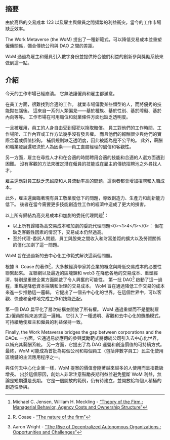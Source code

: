 

## 摘要

由於高昂的交易成本 123 以及雇主與僱員之間頻繁的利益衝突，當今的工作市場缺乏效率。

The Work Metaverse (the WoM) 提出了一種新範式，可以降低交易成本並重塑僱傭關係，彌合傳統公司與 DAO 之間的差距。

WoM 通過為雇主和僱員引入數字身份並提供符合他們利益的創新參與獎勵系統來做到這一點。

## 介紹

今天的工作市場已經崩潰。 它無法讓僱員和雇主都滿意。

在員工方面，很難找到合適的工作。 就業市場偏愛某些類型的人，而將優秀的技能拋在腦後。 這來自一系列人類偏見——基於種族、基於性別、基於障礙、基於內向等等。 工作市場在可用職位和就業條件方面也缺乏透明度。

一旦被雇用，員工的人身自由受到侵犯以換取賠償。 員工對他們的工作時間、工作場所、工作內容或工作方法幾乎沒有發言權。 而且他們的報酬很少與他們的實際含義或價值掛鉤。 補償規則缺乏透明度，因此被認為是不公平的。 此外，薪酬和職業發展還取決於人為因素——員工直屬經理的誠信和客觀性。

另一方面，雇主在尋找人才和在合適的時間聘用合適的技能和合適的人選方面遇到困難。 沒有客觀的方法來確定潛在僱員的技能或在雇主的傳統招聘池之外尋找人才。

雇主還應對員工缺乏忠誠度和人員流動率高的問題，這兩者都會增加招聘和入職成本。

此外，雇主還面臨著現有員工敬業度低下的問題，導致創造力、生產力和創新能力低下。 後者在當今需要更多技能創造性工作的經濟中造成了更大的損害。

以上所有歸結為高交易成本和加劇的委託代理問題[^4]：

- 以上所有歸結為高交易成本和加劇的委託代理問題<0><1>4</1></0>： 但在缺乏客觀性因素的情況下，交易成本仍然過高。
- 至於代理-委託人問題，員工與股東之間收入和財富差距的擴大以及勞資關係的僵化加劇了這一問題。

WoM 旨在通過新的去中心化工作範式解決這兩個問題。

根據 R. Coase 的著作[^5]，大多數經濟學家將企業的概念與降低交易成本的必要性聯繫起來。 互聯網以及最近的區塊鍊和 web3 在降低各地的交易成本、重塑經濟，特別是重塑企業方面開啟了令人興奮的可能性。 第一批 DAO[^6] 啟動了這一過程，重點是降低資本採購和治理的交易成本。 WoM 旨在通過降低工作交易的成本來進一步推動這一邏輯。 它提出了一個去中心化的世界，在這個世界中，可以客觀、快速和全球地完成工作和技能匹配。

第一個 DAO 扁平化了層次結構並開放了所有權。 WoM 通過重塑而不是壓制雇主/僱員關係來追求這一邏輯。 它引入了一種透明、客觀和去中心化的獎勵模式，可持續地使雇主和僱員的利益保持一致。

Finally, the Work Metaverse bridges the gap between corporations and the DAOs. 一方面，它通過易於應用的參與獎勵範式將傳統公司引入去中心化世界，以補充其薪酬系統。 另一方面，它提出了為 DAO 運營和創造價值的可持續方式。 最終，WoM 可能成為首批為每個公司和每個員工（包括非數字員工）民主化使用區塊鏈的主流應用程序之一。

與任何去中心化企業一樣，WoM 提案的價值會隨著越來越多的人使用而呈指數級增長。 出於這個原因，創始人非常注意鼓勵長期利益並避免壟斷 WoM 利益，無論是短期還是長期。 它是一個開放的範例，仍有待建立，並開放給每個人積極的創造性參與。


[^1]: Suzanne Young - [“Transaction Cost Economics”](https://www.academia.edu/24703426/Transaction_Cost_Economics)
[^2]: Jan Drahokoupil, Agnieszka Piasna - [“Work in the Platform Economy: Beyond Lower Transaction Costs”](https://www.intereconomics.eu/contents/year/2017/number/6/article/work-in-the-platform-economy-beyond-lower-transaction-costs.html)
[^3]: Seth C. Oranburg, Liya Palagashvili - [“Transaction Cost Economics, Labor Law and the Gig Economy”](https://dsc.duq.edu/cgi/viewcontent.cgi?article=1115&context=law-faculty-scholarship)
[^4]: Michael C. Jensen, William H. Meckling - [“Theory of the Firm : Managerial Behavior, Agency Costs and Ownership Structure”](https://www.sfu.ca/~wainwrig/Econ400/jensen-meckling.pdf)
[^5]: R. Coase - [“The nature of the firm”](http://econdse.org/wp-content/uploads/2014/09/firm-coase.pdf)
[^6]: Aaron Wright - [“The Rise of Decentralized Autonomous Organizations : Opportunities and Challenges”](https://stanford-jblp.pubpub.org/pub/rise-of-daos/release/1)

